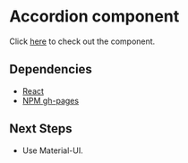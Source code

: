 # Accordion component

Click [here](https://ioannis-sporidis.github.io/rc-accordion/) to check out the component.


## Dependencies

- [React](https://reactjs.org/)
- [NPM gh-pages](https://www.npmjs.com/package/gh-pages)

## Next Steps
- Use Material-UI.
